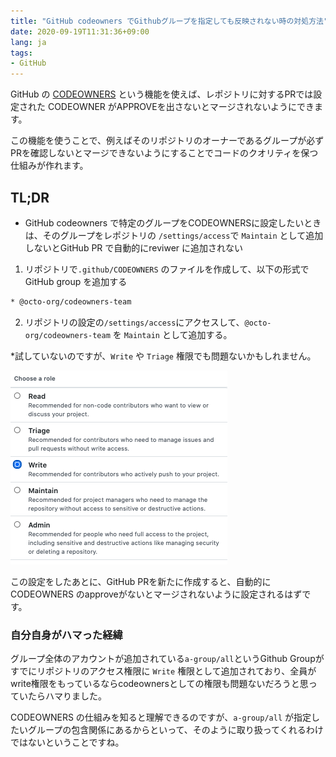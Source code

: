 ```yaml
---
title: "GitHub codeowners でGithubグループを指定しても反映されない時の対処方法"
date: 2020-09-19T11:31:36+09:00
lang: ja
tags:
- GitHub
---
```


GitHub の [CODEOWNERS](https://docs.github.com/en/github/creating-cloning-and-archiving-repositories/about-code-owners) という機能を使えば、レポジトリに対するPRでは設定された CODEOWNER がAPPROVEを出さないとマージされないようにできます。

この機能を使うことで、例えばそのリポジトリのオーナーであるグループが必ずPRを確認しないとマージできないようにすることでコードのクオリティを保つ仕組みが作れます。

## TL;DR

- GitHub codeowners で特定のグループをCODEOWNERSに設定したいときは、そのグループをレポジトリの `/settings/access`で `Maintain` として追加しないとGitHub PR で自動的にreviwer に追加されない

1. リポジトリで`.github/CODEOWNERS` のファイルを作成して、以下の形式でGitHub group を追加する

```bash
* @octo-org/codeowners-team
```

2. リポジトリの設定の`/settings/access`にアクセスして、`@octo-org/codeowners-team` を `Maintain` として追加する。

*試していないのですが、`Write` や `Triage` 権限でも問題ないかもしれません。

![repository access setting](/posts/2020-09-19/images/1.png)

この設定をしたあとに、GitHub PRを新たに作成すると、自動的に CODEOWNERS のapproveがないとマージされないように設定されるはずです。

### 自分自身がハマった経緯

グループ全体のアカウントが追加されている`a-group/all`というGithub Groupがすでにリポジトリのアクセス権限に `Write` 権限として追加されており、全員がwrite権限をもっているならcodeownersとしての権限も問題ないだろうと思っていたらハマりました。

CODEOWNERS の仕組みを知ると理解できるのですが、`a-group/all` が指定したいグループの包含関係にあるからといって、そのように取り扱ってくれるわけではないということですね。
